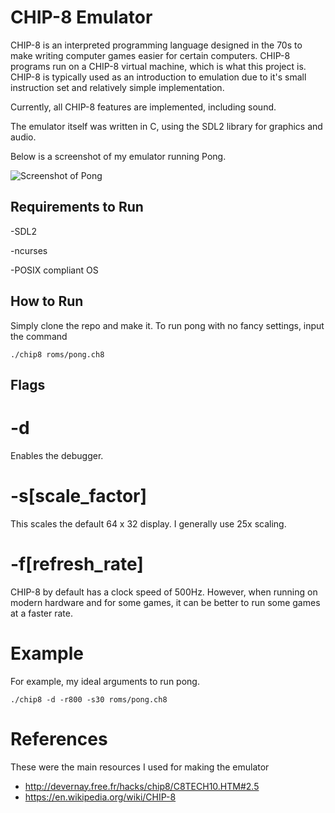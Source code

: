 # CHIP-8 Emulator


CHIP-8 is an interpreted programming language designed in the 70s to make writing computer games easier for certain computers. CHIP-8 programs run on a CHIP-8 virtual machine, which is what this project is. CHIP-8 is typically used as an introduction to emulation due to it's small instruction set and relatively simple implementation.

Currently, all CHIP-8 features are implemented, including sound.

The emulator itself was written in C, using the SDL2 library for graphics and audio.

Below is a screenshot of my emulator running Pong.

![Screenshot of Pong](https://i.ibb.co/jvFvYLw/pong1.png)

## Requirements to Run

-SDL2

-ncurses

-POSIX compliant OS

## How to Run
Simply clone the repo and make it. To run pong with no fancy settings, input the command
```
./chip8 roms/pong.ch8
```

## Flags

# -d
Enables the debugger.

# -s[scale_factor] 
This scales the default 64 x 32 display. I generally use 25x scaling.

# -f[refresh_rate]
CHIP-8 by default has a clock speed of 500Hz. However, when running on modern hardware and for some games, it can be better to run some games at a faster rate.

# Example

For example, my ideal arguments to run pong.
```
./chip8 -d -r800 -s30 roms/pong.ch8
```

# References
These were the main resources I used for making the emulator
- http://devernay.free.fr/hacks/chip8/C8TECH10.HTM#2.5
- https://en.wikipedia.org/wiki/CHIP-8

